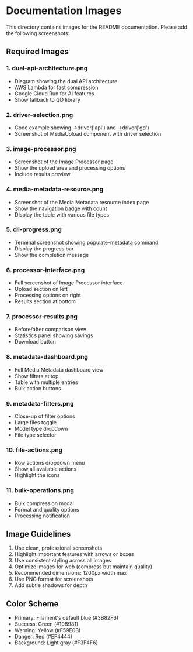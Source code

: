 # Documentation Images

This directory contains images for the README documentation. Please add the following screenshots:

## Required Images

### 1. dual-api-architecture.png
- Diagram showing the dual API architecture
- AWS Lambda for fast compression
- Google Cloud Run for AI features
- Show fallback to GD library

### 2. driver-selection.png
- Code example showing ->driver('api') and ->driver('gd')
- Screenshot of MediaUpload component with driver selection

### 3. image-processor.png
- Screenshot of the Image Processor page
- Show the upload area and processing options
- Include results preview

### 4. media-metadata-resource.png
- Screenshot of the Media Metadata resource index page
- Show the navigation badge with count
- Display the table with various file types

### 5. cli-progress.png
- Terminal screenshot showing populate-metadata command
- Display the progress bar
- Show the completion message

### 6. processor-interface.png
- Full screenshot of Image Processor interface
- Upload section on left
- Processing options on right
- Results section at bottom

### 7. processor-results.png
- Before/after comparison view
- Statistics panel showing savings
- Download button

### 8. metadata-dashboard.png
- Full Media Metadata dashboard view
- Show filters at top
- Table with multiple entries
- Bulk action buttons

### 9. metadata-filters.png
- Close-up of filter options
- Large files toggle
- Model type dropdown
- File type selector

### 10. file-actions.png
- Row actions dropdown menu
- Show all available actions
- Highlight the icons

### 11. bulk-operations.png
- Bulk compression modal
- Format and quality options
- Processing notification

## Image Guidelines

1. Use clean, professional screenshots
2. Highlight important features with arrows or boxes
3. Use consistent styling across all images
4. Optimize images for web (compress but maintain quality)
5. Recommended dimensions: 1200px width max
6. Use PNG format for screenshots
7. Add subtle shadows for depth

## Color Scheme
- Primary: Filament's default blue (#3B82F6)
- Success: Green (#10B981)
- Warning: Yellow (#F59E0B)
- Danger: Red (#EF4444)
- Background: Light gray (#F3F4F6)